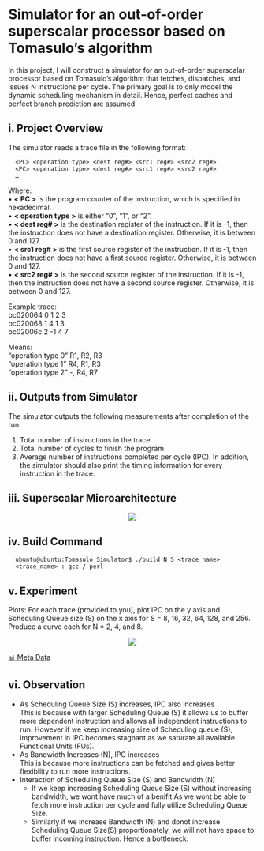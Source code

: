 # Simulator for an out-of-order superscalar processor based on Tomasulo’s algorithm
In this project, I will construct a simulator for an out-of-order superscalar processor based on
Tomasulo’s algorithm that fetches, dispatches, and issues N instructions per
cycle. The primary goal is to only model the dynamic scheduling mechanism in detail. Hence,
perfect caches and perfect branch prediction are assumed

## i. Project Overview

The simulator reads a trace file in the following format:
```
  <PC> <operation type> <dest reg#> <src1 reg#> <src2 reg#>
  <PC> <operation type> <dest reg#> <src1 reg#> <src2 reg#>
  …
```
Where:
<br>• **< PC >** is the program counter of the instruction, which is specified in hexadecimal.
<br>• **< operation type >** is either “0”, “1”, or “2”.
<br>• **< dest reg# >** is the destination register of the instruction. If it is -1, then the
instruction does not have a destination register. Otherwise, it is between 0 and 127.
<br>• **< src1 reg# >** is the first source register of the instruction. If it is -1, then the
instruction does not have a first source register. Otherwise, it is between 0 and 127.
<br>• **< src2 reg# >** is the second source register of the instruction. If it is -1, then the
instruction does not have a second source register. Otherwise, it is between 0 and 127.

Example trace:
<br> bc020064 0 1 2 3
<br> bc020068 1 4 1 3
<br> bc02006c 2 -1 4 7

Means:
<br> “operation type 0” R1, R2, R3
<br> “operation type 1” R4, R1, R3
<br> “operation type 2” -, R4, R7

## ii. Outputs from Simulator
The simulator outputs the following measurements after completion of the run:
1. Total number of instructions in the trace.
2. Total number of cycles to finish the program.
3. Average number of instructions completed per cycle (IPC).
In addition, the simulator should also print the timing information for every instruction in the
trace.

## iii. Superscalar Microarchitecture
<p align="center">
  <img src="https://github.com/user-attachments/assets/0448de0c-677a-4122-9992-16b54aaa2865">
</p>

## iv. Build Command
```
  ubuntu@ubuntu:Tomasulo_Simulator$ ./build N S <trace_name>
  <trace_name> : gcc / perl
```

## v. Experiment
Plots:
For each trace (provided to you), plot IPC on the y axis and Scheduling Queue size (S) on the x
axis for S = 8, 16, 32, 64, 128, and 256. Produce a curve each for N = 2, 4, and 8.

<p align="center">
  <img src="https://github.com/user-attachments/assets/d0bb6ba6-7ec2-4c00-aea5-fb819e67a50d">
</p>

[📊 Meta Data ](https://docs.google.com/spreadsheets/d/1VQENTrEkNfC-7Q20fedILziomy_0qKcAu0oyt3VvJcQ/edit?usp=sharing)

## vi. Observation
  - As Scheduling Queue Size (S) increases, IPC also increases <br>
      This is because with larger Scheduling Queue (S) it allows us to buffer more dependent instruction and allows all
      independent instructions to run. However if we keep increasing size of Scheduling queue (S), improvement in IPC
      becomes stagnant as we saturate all available Functional Units (FUs).
  - As Bandwidth Increases (N), IPC increases <br>
      This is because more instructions can be fetched and gives better flexibility to run more instructions.
  - Interaction of Scheduling Queue Size (S) and Bandwidth (N)
      - If we keep increasing Scheduling Queue Size (S) without increasing bandwidth, we wont have much of a benifit
       As we wont be able to fetch more instruction per cycle and fully utilize Scheduling Queue Size.
      - Similarly if we increase Bandwidth (N) and donot increase Scheduling Queue Size(S) proportionately, we will not have
        space to buffer incoming instruction. Hence a bottleneck.
